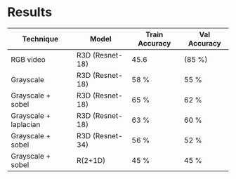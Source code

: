 # Results
| Technique   |    Model     | Train Accuracy | Val Accuracy |
| ----------- | -----------  | -------- | -------- |
| RGB video      | R3D (Resnet-18)       | 45.6  | (85 %) |
| Grayscale      | R3D (Resnet-18)        | 58 % | 55 % |
| Grayscale + sobel   | R3D (Resnet-18)         | 65 % | 62 % |
| Grayscale + laplacian   | R3D (Resnet-18)     | 63 % | 60 % |
| Grayscale + sobel   | R3D (Resnet-34)         | 56 % | 52 % |
| Grayscale + sobel   | R(2+1D)         | 45 % | 45 % |
